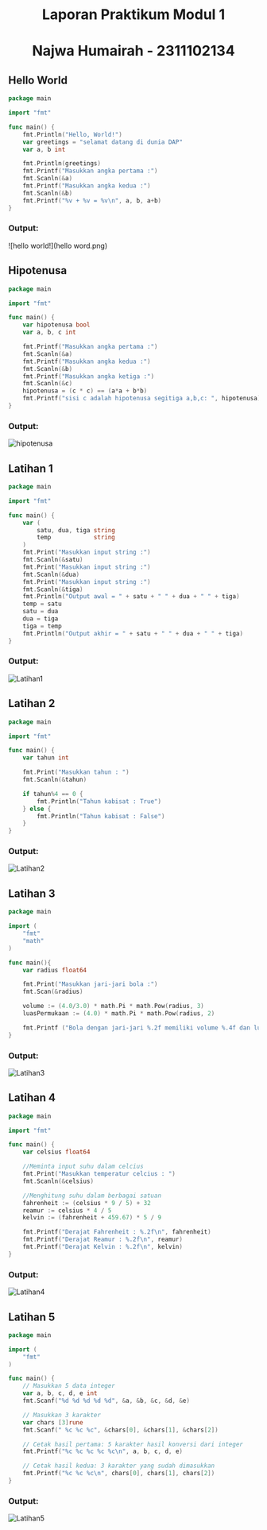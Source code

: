 # <h1 align="center">Laporan Praktikum Modul 1</h1>


<h1 align="center">Najwa Humairah - 2311102134</h1>

## Hello World

```go
package main

import "fmt"

func main() {
	fmt.Println("Hello, World!")
	var greetings = "selamat datang di dunia DAP"
	var a, b int

	fmt.Println(greetings)
	fmt.Printf("Masukkan angka pertama :")
	fmt.Scanln(&a)
	fmt.Printf("Masukkan angka kedua :")
	fmt.Scanln(&b)
	fmt.Printf("%v + %v = %v\n", a, b, a+b)
}

```

### Output:

![hello world!](hello word.png)

## Hipotenusa

```go
package main

import "fmt"

func main() {
	var hipotenusa bool
	var a, b, c int

	fmt.Printf("Masukkan angka pertama :")
	fmt.Scanln(&a)
	fmt.Printf("Masukkan angka kedua :")
	fmt.Scanln(&b)
	fmt.Printf("Masukkan angka ketiga :")
	fmt.Scanln(&c)
	hipotenusa = (c * c) == (a*a + b*b)
	fmt.Printf("sisi c adalah hipotenusa segitiga a,b,c: ", hipotenusa)
}

```

### Output:

![hipotenusa](Hipotenusa.png)

## Latihan 1

```go
package main

import "fmt"

func main() {
	var (
		satu, dua, tiga string
		temp            string
	)
	fmt.Print("Masukkan input string :")
	fmt.Scanln(&satu)
	fmt.Print("Masukkan input string :")
	fmt.Scanln(&dua)
	fmt.Print("Masukkan input string :")
	fmt.Scanln(&tiga)
	fmt.Println("Output awal = " + satu + " " + dua + " " + tiga)
	temp = satu
	satu = dua
	dua = tiga
	tiga = temp
	fmt.Println("Output akhir = " + satu + " " + dua + " " + tiga)
}

```

### Output:

![Latihan1](Latihan1.png)

## Latihan 2

```go
package main

import "fmt"

func main() {
	var tahun int

	fmt.Print("Masukkan tahun : ")
	fmt.Scanln(&tahun)

	if tahun%4 == 0 {
		fmt.Println("Tahun kabisat : True")
	} else {
		fmt.Println("Tahun kabisat : False")
	}
}

```

### Output:

![Latihan2](Latihan2.png)

## Latihan 3

```go
package main 

import (
	"fmt"
	"math"
)

func main(){
	var radius float64

	fmt.Print("Masukkan jari-jari bola :")
	fmt.Scan(&radius)

	volume := (4.0/3.0) * math.Pi * math.Pow(radius, 3)
	luasPermukaan := (4.0) * math.Pi * math.Pow(radius, 2)

	fmt.Printf ("Bola dengan jari-jari %.2f memiliki volume %.4f dan luas kulit %4f\n", radius, volume, luasPermukaan)
}

```

### Output:

![Latihan3](Latihan3.png)

## Latihan 4

```go
package main

import "fmt"

func main() {
	var celsius float64

	//Meminta input suhu dalam celcius
	fmt.Print("Masukkan temperatur celcius : ")
	fmt.Scanln(&celsius)

	//Menghitung suhu dalam berbagai satuan
	fahrenheit := (celsius * 9 / 5) + 32
	reamur := celsius * 4 / 5
	kelvin := (fahrenheit + 459.67) * 5 / 9

	fmt.Printf("Derajat Fahrenheit : %.2f\n", fahrenheit)
	fmt.Printf("Derajat Reamur : %.2f\n", reamur)
	fmt.Printf("Derajat Kelvin : %.2f\n", kelvin)
}

```

### Output:

![Latihan4](Latihan4.png)

## Latihan 5

```go
package main

import (
	"fmt"
)

func main() {
	// Masukkan 5 data integer
	var a, b, c, d, e int
	fmt.Scanf("%d %d %d %d %d", &a, &b, &c, &d, &e)

	// Masukkan 3 karakter
	var chars [3]rune
	fmt.Scanf(" %c %c %c", &chars[0], &chars[1], &chars[2])

	// Cetak hasil pertama: 5 karakter hasil konversi dari integer
	fmt.Printf("%c %c %c %c %c\n", a, b, c, d, e)

	// Cetak hasil kedua: 3 karakter yang sudah dimasukkan
	fmt.Printf("%c %c %c\n", chars[0], chars[1], chars[2])
}

```

### Output:

![Latihan5](Latihan5.png)








